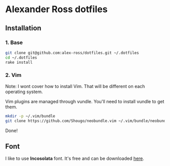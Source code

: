 # Alexander Ross dotfiles

## Installation

### 1. Base
```bash
git clone git@github.com:alex-ross/dotfiles.git ~/.dotfiles
cd ~/.dotfiles
rake install
```

### 2. Vim
Note: I wont cover how to install Vim. That will be different on each operating
system.

Vim plugins are managed through vundle. You'll need to install vundle to get
them.

```bash
mkdir -p ~/.vim/bundle
git clone https://github.com/Shougo/neobundle.vim ~/.vim/bundle/neobundle.vim
```

Done!

## Font

I like to use **Incosolata** font. It's free and can be downloaded
[here][inconsolata].

[inconsolata]: http://www.levien.com/type/myfonts/inconsolata.html
